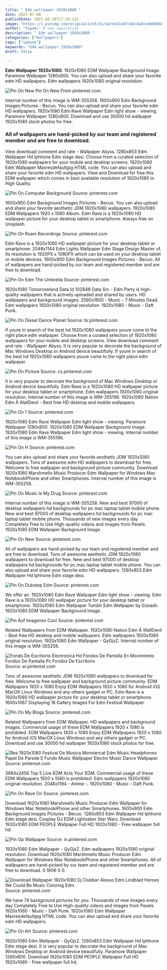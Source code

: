 ```yaml
---
title: " Edm wallpaper 1920x1080 "
date: 2021-07-08
publishDate: 2021-06-28T17:39:22Z
image: "https://i.pinimg.com/originals/e5/41/ad/e541ad7cb6cda8ce4b985bb592b5215c.jpg"
author: "Yagami" # use capitalize
description: " Edm wallpaper 1920x1080 "
categories: ["Wallpapers"]
tags: ["iphone"]
keywords: "Edm wallpaper 1920x1080"
draft: false

---
```



**Edm Wallpaper 1920x1080**. 1920x1080 EDM Wallpaper Background Image. Paramore Wallpaper 1280x800. You can also upload and share your favorite edm HD wallpapers. Edm wallpapers 1920x1080 original resolution.

![Pin On New](https://i.pinimg.com/originals/ae/16/41/ae1641a2b6914131966f468f299205cf.jpg "Pin On New")
Pin On New From pinterest.com


Internal number of this image is WM-355258. 1600x900 Edm Background Images Pictures - Becuo. You can also upload and share your favorite edm HD wallpapers. 1920x1080 Edm Rave Wallpaper Edm light show - viewing. Paramore Wallpaper 1280x800. Download and use 30000 hd wallpaper 1920x1080 stock photos for free.

### All of wallpapers are hand-picked by our team and registered member and are free to download.

View download comment and rate - Wallpaper Abyss. 1280x853 Edm Wallpaper Hd Iphhone Edm stage desi. Choose from a curated selection of 1920x1080 wallpapers for your mobile and desktop screens. 1920x1080 Edm Wallpaper Maxresdefaultjpg HTML code. You can also upload and share your favorite edm HD wallpapers. View and Download for free this EDM wallpaper which comes in best available resolution of 1920x1080 in High Quality.


![Pin On Computer Background](https://i.pinimg.com/originals/16/da/e4/16dae4e305fc26ba33b01e15bee78363.jpg "Pin On Computer Background")
Source: pinterest.com

1600x900 Edm Background Images Pictures - Becuo. You can also upload and share your favorite aesthetic JDM 1920x1080 wallpapers. 1920x1080 EDM Wallpapers 1920 x 1080 Album. Edm Rave is a 1920x1080 HD wallpaper picture for your desktop tablet or smartphone. Always free on Unsplash.

![Pin On Roam Recordings](https://i.pinimg.com/originals/2a/7c/b0/2a7cb066db2e8d86490677a281c0bb03.jpg "Pin On Roam Recordings")
Source: pinterest.com

Edm Rave is a 1920x1080 HD wallpaper picture for your desktop tablet or smartphone. 2048x1144 Edm Lights Wallpaper Edm Stage Design Master of. Its resolution is 1920PX x 1080PX which can be used on your desktop tablet or mobile devices. 1600x900 Edm Background Images Pictures - Becuo. All of wallpapers are hand-picked by our team and registered member and are free to download.

![Pin On Edm The Umbrella](https://i.pinimg.com/originals/47/84/29/478429966072a315892747658e904e03.jpg "Pin On Edm The Umbrella")
Source: pinterest.com

1920x1080 Tomorrowland Data Id 102848 Data Src - Edm Party is high-quality wallpapers that is actively uploaded and shared by users. HD wallpapers and background images. 2560x1600 - Music - 7 Minutes Dead. Edm wallpapers 1920x1080 original resolution. 1920x1080 - Music - Daft Punk.

![Pin On Diesel Dance Planet](https://i.pinimg.com/originals/c1/34/68/c13468b525b11d85b195e6ecf336d6d6.jpg "Pin On Diesel Dance Planet")
Source: br.pinterest.com

If youre in search of the best hd 1920x1080 wallpapers youve come to the right place edm wallpaper. Choose from a curated selection of 1920x1080 wallpapers for your mobile and desktop screens. View download comment and rate - Wallpaper Abyss. It is very popular to decorate the background of Mac Windows Desktop or Android device beautifully. If youre in search of the best hd 1920x1080 wallpapers youve come to the right place edm wallpaper.

![Pin On Picture](https://i.pinimg.com/originals/0f/2c/1a/0f2c1af5c27f3c5b85a41fcdf301a1fd.jpg "Pin On Picture")
Source: cz.pinterest.com

It is very popular to decorate the background of Mac Windows Desktop or Android device beautifully. Edm Rave is a 1920x1080 HD wallpaper picture for your desktop tablet or smartphone. Edm wallpapers 1920x1080 original resolution. Internal number of this image is WM-355196. 1920x1080 Nation Edm Â WallDevil - Best free HD desktop and mobile wallpapers.

![Pin On 1](https://i.pinimg.com/originals/0b/06/3a/0b063a9b95903416df2674a223f79d07.jpg "Pin On 1")
Source: pinterest.com

1920x1080 Edm Rave Wallpaper Edm light show - viewing. Paramore Wallpaper 1280x800. 1920x1080 EDM Wallpaper Background Image. 1920x1080 Edm Rave Wallpaper Edm light show - viewing. Internal number of this image is WM-355196.

![Pin On H](https://i.pinimg.com/originals/7a/26/2f/7a262f557467dfe771fa4a943568259d.jpg "Pin On H")
Source: pinterest.com

You can also upload and share your favorite aesthetic JDM 1920x1080 wallpapers. Tons of awesome edm HD wallpapers to download for free. Welcome to free wallpaper and background picture community. Download 1920x1080 Marshmello Music Producer Edm Wallpaper for Windows Mac NotebookiPhone and other Smartphones. Internal number of this image is WM-355258.

![Pin On Music Is My Drug](https://i.pinimg.com/originals/e0/7f/20/e07f20adbb9932e3131b600dafefa614.jpg "Pin On Music Is My Drug")
Source: pinterest.com

Internal number of this image is WM-355258. New and best 97000 of desktop wallpapers hd backgrounds for pc mac laptop tablet mobile phone. New and best 97000 of desktop wallpapers hd backgrounds for pc mac laptop tablet mobile phone. Thousands of new images every day Completely Free to Use High-quality videos and images from Pexels. 1920x1080 EDM Wallpaper Background Image.

![Pin On New](https://i.pinimg.com/originals/ae/16/41/ae1641a2b6914131966f468f299205cf.jpg "Pin On New")
Source: pinterest.com

All of wallpapers are hand-picked by our team and registered member and are free to download. Tons of awesome aesthetic JDM 1920x1080 wallpapers to download for free. New and best 97000 of desktop wallpapers hd backgrounds for pc mac laptop tablet mobile phone. You can also upload and share your favorite edm HD wallpapers. 1280x853 Edm Wallpaper Hd Iphhone Edm stage desi.

![Pin On Dubstep Edm](https://i.pinimg.com/originals/d6/e0/08/d6e0088fe6098a90bcf6d03de2baed3c.jpg "Pin On Dubstep Edm")
Source: pinterest.com

We offer an. 1920x1080 Edm Rave Wallpaper Edm light show - viewing. Edm Rave is a 1920x1080 HD wallpaper picture for your desktop tablet or smartphone. 1920x1080 Edm Wallpaper Tumblr Edm Wallpaper by Gzeash. 1920x1080 EDM Wallpaper Background Image.

![Pin Auf Imagenes Cool](https://i.pinimg.com/originals/ca/0c/76/ca0c762e678ab9a9f8923b6822ae3672.jpg "Pin Auf Imagenes Cool")
Source: pinterest.com

Related Wallpapers from EDM Wallpaper. 1920x1080 Nation Edm Â WallDevil - Best free HD desktop and mobile wallpapers. Edm wallpapers 1920x1080 original resolution. 1920x1080 Edm Wallpaper - QyGjxZ. Internal number of this image is WM-355258.

![Fondo De Escritorio Electronica Hd Fondos De Pantalla En Movimiento Fondos De Pantalla Pc Fondos De Escritorio](https://i.pinimg.com/originals/24/d3/04/24d3043d01dd527f172219f2d8181dc8.jpg "Fondo De Escritorio Electronica Hd Fondos De Pantalla En Movimiento Fondos De Pantalla Pc Fondos De Escritorio")
Source: ar.pinterest.com

Tons of awesome aesthetic JDM 1920x1080 wallpapers to download for free. Welcome to free wallpaper and background picture community. EDM Wallpapers 1920 x 1080 Enjoy EDM Wallpapers 1920 x 1080 for Android iOS MacOX Linux Windows and any others gadget or PC. Edm Rave is a 1920x1080 HD wallpaper picture for your desktop tablet or smartphone. 1600x1067 Displaying 18 Gallery Images For Edm Festival Wallpaper.

![Pin On My Blogs](https://i.pinimg.com/originals/2b/30/76/2b307693658f3cfc12d933059b42b025.jpg "Pin On My Blogs")
Source: pinterest.com

Related Wallpapers from EDM Wallpaper. HD wallpapers and background images. Commercial usage of these EDM Wallpapers 1920 x 1080 is prohibited. EDM Wallpapers 1920 x 1080 Enjoy EDM Wallpapers 1920 x 1080 for Android iOS MacOX Linux Windows and any others gadget or PC. Download and use 30000 hd wallpaper 1920x1080 stock photos for free.

![Res 1920x1080 Festival De Musica Monstercat Edm Music Headphones Papel De Parede E Fundo Music Wallpaper Electro Music Dance Wallpaper](https://i.pinimg.com/originals/6a/9f/70/6a9f70e2c3fa98bb2b551f7266600be5.jpg "Res 1920x1080 Festival De Musica Monstercat Edm Music Headphones Papel De Parede E Fundo Music Wallpaper Electro Music Dance Wallpaper")
Source: pinterest.com

3684x2456 Top 5 Live EDM Acts Your EDM. Commercial usage of these EDM Wallpapers 1920 x 1080 is prohibited. Edm wallpapers 1920x1080 original resolution. 2048x1194 - Anime -. 1920x1080 - Music - Daft Punk.

![Pin On Rave On](https://i.pinimg.com/originals/dc/82/ae/dc82ae09a5c5013ccb1e052a05ca4a2d.jpg "Pin On Rave On")
Source: pinterest.com

Download 1920x1080 Marshmello Music Producer Edm Wallpaper for Windows Mac NotebookiPhone and other Smartphones. 1600x900 Edm Background Images Pictures - Becuo. 1280x853 Edm Wallpaper Hd Iphhone Edm stage desi. Cosplay DJ EDM Lightsaber Star Wars. Download 1920x1080 EDM PEOPLE Wallpaper Full HD 1920x1080 - Free wallpaper full hd.

![Pin Op Wallpaper](https://i.pinimg.com/originals/3b/21/25/3b212591a6af45b1c183cca877805e87.jpg "Pin Op Wallpaper")
Source: in.pinterest.com

1920x1080 Edm Wallpaper - QyGjxZ. Edm wallpapers 1920x1080 original resolution. Download 1920x1080 Marshmello Music Producer Edm Wallpaper for Windows Mac NotebookiPhone and other Smartphones. All of wallpapers are hand-picked by our team and registered member and are free to download. 0 1606 0 0.

![Download Wallpaper 1920x1080 Dj Clubber Alesso Edm Lindblad Heroes We Could Be Music Coloring Edm](https://i.pinimg.com/originals/4f/04/50/4f045036cfe6e1084576647d539424ea.jpg "Download Wallpaper 1920x1080 Dj Clubber Alesso Edm Lindblad Heroes We Could Be Music Coloring Edm")
Source: pinterest.com

We have 74 background pictures for you. Thousands of new images every day Completely Free to Use High-quality videos and images from Pexels. 1920x1080 - Music - Daft Punk. 1920x1080 Edm Wallpaper Maxresdefaultjpg HTML code. You can also upload and share your favorite edm HD wallpapers.

![Pin On Art](https://i.pinimg.com/originals/e5/41/ad/e541ad7cb6cda8ce4b985bb592b5215c.jpg "Pin On Art")
Source: pinterest.com

1920x1080 Edm Wallpaper - QyGjxZ. 1280x853 Edm Wallpaper Hd Iphhone Edm stage desi. It is very popular to decorate the background of Mac Windows Desktop or Android device beautifully. Paramore Wallpaper 1280x800. Download 1920x1080 EDM PEOPLE Wallpaper Full HD 1920x1080 - Free wallpaper full hd.

